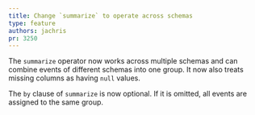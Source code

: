 ```yaml
---
title: Change `summarize` to operate across schemas
type: feature
authors: jachris
pr: 3250
---
```


The `summarize` operator now works across multiple schemas and can combine
events of different schemas into one group. It now also treats missing columns
as having `null` values.

The `by` clause of `summarize` is now optional. If it is omitted, all events
are assigned to the same group.

